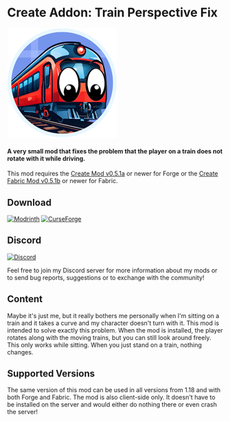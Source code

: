 # Create Addon: Train Perspective Fix

![Logo](https://github.com/MisterJulsen/Create-Train-Perspective-Fix/blob/forge/icon_256px.png)
 
#### **A very small mod that fixes the problem that the player on a train does not rotate with it while driving.**

This mod requires the [Create Mod v0.5.1a](https://www.curseforge.com/minecraft/mc-mods/create) or newer for Forge or the [Create Fabric Mod v0.5.1b](https://www.curseforge.com/minecraft/mc-mods/create-fabric) or newer for Fabric.

## **Download**
[![Modrinth](https://i.imgur.com/uLIB4gb.png)](https://modrinth.com/mod/create-train-perspective-fix "Modrinth project page")
[![CurseForge](https://i.imgur.com/XZYlGVF.png)](https://www.curseforge.com/minecraft/mc-mods/create-train-perspective-fix "CurseForge project page")

## **Discord**
[![Discord](https://i.imgur.com/YnDoeHs.png)](https://discord.gg/AeSbNgvc7f "Join my discord server!")

Feel free to join my Discord server for more information about my mods or to send bug reports, suggestions or to exchange with the community!

## **Content**
Maybe it's just me, but it really bothers me personally when I'm sitting on a train and it takes a curve and my character doesn't turn with it. This mod is intended to solve exactly this problem. When the mod is installed, the player rotates along with the moving trains, but you can still look around freely. This only works while sitting. When you just stand on a train, nothing changes.

## **Supported Versions**
The same version of this mod can be used in all versions from 1.18 and with both Forge and Fabric. The mod is also client-side only. It doesn't have to be installed on the server and would either do nothing there or even crash the server!
